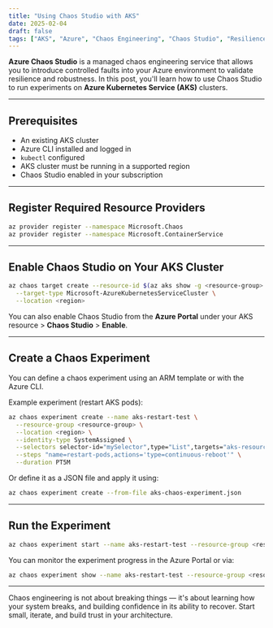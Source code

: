 ```yaml
---
title: "Using Chaos Studio with AKS"
date: 2025-02-04
draft: false
tags: ["AKS", "Azure", "Chaos Engineering", "Chaos Studio", "Resilience"]
---
```


**Azure Chaos Studio** is a managed chaos engineering service that allows you to introduce controlled faults into your Azure environment to validate resilience and robustness. In this post, you'll learn how to use Chaos Studio to run experiments on **Azure Kubernetes Service (AKS)** clusters.

---


## Prerequisites

- An existing AKS cluster
- Azure CLI installed and logged in
- `kubectl` configured
- AKS cluster must be running in a supported region
- Chaos Studio enabled in your subscription

---

## Register Required Resource Providers

```bash
az provider register --namespace Microsoft.Chaos
az provider register --namespace Microsoft.ContainerService
```

---

## Enable Chaos Studio on Your AKS Cluster

```bash
az chaos target create --resource-id $(az aks show -g <resource-group> -n <aks-name> --query id -o tsv) \
  --target-type Microsoft-AzureKubernetesServiceCluster \
  --location <region>
```

You can also enable Chaos Studio from the **Azure Portal** under your AKS resource > **Chaos Studio** > **Enable**.

---

## Create a Chaos Experiment

You can define a chaos experiment using an ARM template or with the Azure CLI.

Example experiment (restart AKS pods):

```bash
az chaos experiment create --name aks-restart-test \
  --resource-group <resource-group> \
  --location <region> \
  --identity-type SystemAssigned \
  --selectors selector-id="mySelector",type="List",targets="aks-resource-id" \
  --steps "name=restart-pods,actions='type=continuous-reboot'" \
  --duration PT5M
```

Or define it as a JSON file and apply it using:

```bash
az chaos experiment create --from-file aks-chaos-experiment.json
```

---

## Run the Experiment

```bash
az chaos experiment start --name aks-restart-test --resource-group <resource-group>
``` 

You can monitor the experiment progress in the Azure Portal or via:

```bash
az chaos experiment show --name aks-restart-test --resource-group <resource-group>
```

---

Chaos engineering is not about breaking things — it's about learning how your system breaks, and building confidence in its ability to recover. Start small, iterate, and build trust in your architecture.

